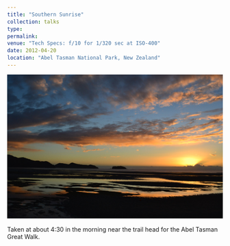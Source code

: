 ```yaml
---
title: "Southern Sunrise"
collection: talks
type: 
permalink: 
venue: "Tech Specs: f/10 for 1/320 sec at ISO-400"
date: 2012-04-20
location: "Abel Tasman National Park, New Zealand"
---
```


![alt_text](DSC_0356.JPG)

Taken at about 4:30 in the morning near the trail head for the Abel Tasman Great Walk.
